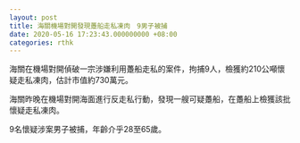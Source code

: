 ```yaml
---
layout: post
title: 海關機場對開發現躉船走私凍肉　9男子被捕
date: 2020-05-16 17:23:43.000000000 +08:00
categories: rthk
---
```


海關在機場對開偵破一宗涉嫌利用躉船走私的案件，拘捕9人，檢獲約210公噸懷疑走私凍肉，估計市值約730萬元。

海關昨晚在機場對開海面進行反走私行動，發現一艘可疑躉船，在躉船上檢獲該批懷疑走私凍肉。

9名懷疑涉案男子被捕，年齡介乎28至65歲。
